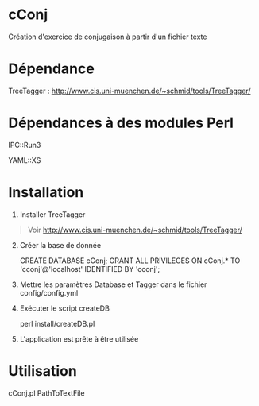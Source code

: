 cConj
=====

Création d'exercice de conjugaison à partir d'un fichier texte

Dépendance
==========

TreeTagger : http://www.cis.uni-muenchen.de/~schmid/tools/TreeTagger/

Dépendances à des modules Perl
=============================

IPC::Run3

YAML::XS

Installation
============

1. Installer TreeTagger

> Voir http://www.cis.uni-muenchen.de/~schmid/tools/TreeTagger/

2. Créer la base de donnée

    CREATE DATABASE cConj;
    GRANT ALL PRIVILEGES ON cConj.* TO 'cconj'@'localhost' IDENTIFIED BY 'cconj';

3. Mettre les paramètres Database et Tagger dans le fichier config/config.yml

4. Exécuter le script createDB

    perl install/createDB.pl

5. L'application est prête à être utilisée

Utilisation
===========

cConj.pl PathToTextFile
